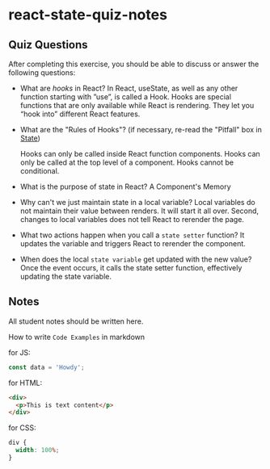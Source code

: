 # react-state-quiz-notes

## Quiz Questions

After completing this exercise, you should be able to discuss or answer the following questions:

- What are _hooks_ in React?
  In React, useState, as well as any other function starting with ”use”, is called a Hook.
  Hooks are special functions that are only available while React is rendering. They let you “hook into” different React features.

- What are the "Rules of Hooks"? (if necessary, re-read the "Pitfall" box in [State](https://react.dev/learn/state-a-components-memory))

  Hooks can only be called inside React function components.
  Hooks can only be called at the top level of a component.
  Hooks cannot be conditional.

- What is the purpose of state in React?
  A Component's Memory

- Why can't we just maintain state in a local variable?
  Local variables do not maintain their value between renders. It will start it all over.
  Second, changes to local variables does not tell React to rerender the page.

- What two actions happen when you call a `state setter` function?
  It updates the variable and triggers React to rerender the component.

- When does the local `state variable` get updated with the new value?
  Once the event occurs, it calls the state setter function, effectively updating the
  state variable.

## Notes

All student notes should be written here.

How to write `Code Examples` in markdown

for JS:

```javascript
const data = 'Howdy';
```

for HTML:

```html
<div>
  <p>This is text content</p>
</div>
```

for CSS:

```css
div {
  width: 100%;
}
```
